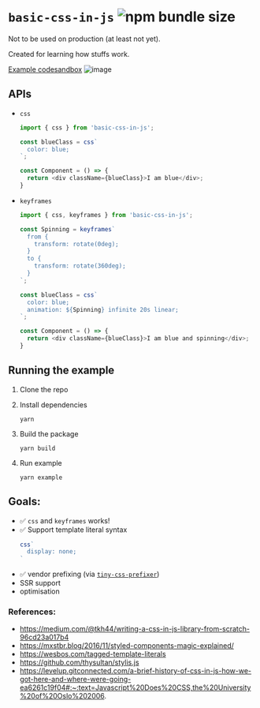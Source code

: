 # `basic-css-in-js` ![npm bundle size](https://img.shields.io/bundlephobia/minzip/basic-css-in-js?style=for-the-badge)

Not to be used on production (at least not yet). 

Created for learning how stuffs work.

[Example codesandbox](https://codesandbox.io/s/heuristic-wescoff-x8wpi?file=/src/App.js)
![image](https://user-images.githubusercontent.com/7252454/94264250-92058500-ff60-11ea-9672-6d44c01e6464.png)

## APIs
- `css`
    ```js
    import { css } from 'basic-css-in-js';

    const blueClass = css`
      color: blue;
    `;

    const Component = () => {
      return <div className={blueClass}>I am blue</div>;
    }
    ```

- `keyframes`
    ```js
    import { css, keyframes } from 'basic-css-in-js';

    const Spinning = keyframes`
      from {
        transform: rotate(0deg);
      }
      to {
        transform: rotate(360deg);
      }
    `;

    const blueClass = css`
      color: blue;
      animation: ${Spinning} infinite 20s linear;
    `;

    const Component = () => {
      return <div className={blueClass}>I am blue and spinning</div>;
    }
    ```

## Running the example
1. Clone the repo

2. Install dependencies
    ```
    yarn
    ```

3. Build the package
    ```
    yarn build
    ```

4. Run example
    ```
    yarn example
    ```

## Goals:
- ✅ `css` and `keyframes` works!
- ✅ Support template literal syntax 
  ```js
  css`
    display: none;
  `
  ```
- ✅ vendor prefixing (via [`tiny-css-prefixer`](https://github.com/kitten/tiny-css-prefixer/))
- SSR support
- optimisation

### References:
- https://medium.com/@tkh44/writing-a-css-in-js-library-from-scratch-96cd23a017b4
- https://mxstbr.blog/2016/11/styled-components-magic-explained/
- https://wesbos.com/tagged-template-literals
- https://github.com/thysultan/stylis.js
- https://levelup.gitconnected.com/a-brief-history-of-css-in-js-how-we-got-here-and-where-were-going-ea6261c19f04#:~:text=Javascript%20Does%20CSS,the%20University%20of%20Oslo%202006.
